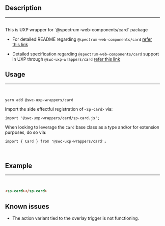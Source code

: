 ## Description

---

<br />
This is UXP wrapper for `@spectrum-web-components/card` package 
<br />

-   For detailed README regarding `@spectrum-web-components/card` [refer this link](https://www.npmjs.com/package/@spectrum-web-components/card/v/0.13.4)

-   Detailed specification regarding `@spectrum-web-components/card` support in UXP through `@swc-uxp-wrappers/card` [refer this link](https://developer.adobe.com/photoshop/uxp/2022/uxp-api/reference-spectrum/swc/)

## Usage

---

<br />

```
yarn add @swc-uxp-wrappers/card
```

Import the side effectful registration of `<sp-card>` via:

```
import '@swc-uxp-wrappers/card/sp-card.js';
```

When looking to leverage the `Card` base class as a type and/or for extension purposes, do so via:

```
import { Card } from '@swc-uxp-wrappers/card';
```

<br />

## Example

---

<br />

```html
<sp-card></sp-card>
```

## Known issues
- The action variant tied to the overlay trigger is not functioning.
